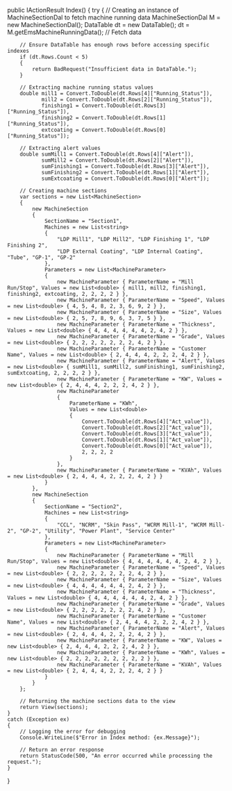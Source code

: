public IActionResult Index()
{
    try
    {
        // Creating an instance of MachineSectionDal to fetch machine running data
        MachineSectionDal M = new MachineSectionDal();
        DataTable dt = new DataTable();
        dt = M.getEmsMachineRunningData(); // Fetch data

        // Ensure DataTable has enough rows before accessing specific indexes
        if (dt.Rows.Count < 5)
        {
            return BadRequest("Insufficient data in DataTable.");
        }

        // Extracting machine running status values
        double mill1 = Convert.ToDouble(dt.Rows[4]["Running_Status"]),
               mill2 = Convert.ToDouble(dt.Rows[2]["Running_Status"]),
               finishing1 = Convert.ToDouble(dt.Rows[3]["Running_Status"]),
               finishing2 = Convert.ToDouble(dt.Rows[1]["Running_Status"]),
               extcoating = Convert.ToDouble(dt.Rows[0]["Running_Status"]);

        // Extracting alert values
        double sumMill1 = Convert.ToDouble(dt.Rows[4]["Alert"]),
               sumMill2 = Convert.ToDouble(dt.Rows[2]["Alert"]),
               sumFinishing1 = Convert.ToDouble(dt.Rows[3]["Alert"]),
               sumFinishing2 = Convert.ToDouble(dt.Rows[1]["Alert"]),
               sumExtcoating = Convert.ToDouble(dt.Rows[0]["Alert"]);

        // Creating machine sections
        var sections = new List<MachineSection>
        {
            new MachineSection
            {
                SectionName = "Section1",
                Machines = new List<string> 
                { 
                    "LDP Mill1", "LDP Mill2", "LDP Finishing 1", "LDP Finishing 2", 
                    "LDP External Coating", "LDP Internal Coating", "Tube", "GP-1", "GP-2" 
                },
                Parameters = new List<MachineParameter>
                {
                    new MachineParameter { ParameterName = "Mill Run/Stop", Values = new List<double> { mill1, mill2, finishing1, finishing2, extcoating, 2, 2, 2, 2 } },
                    new MachineParameter { ParameterName = "Speed", Values = new List<double> { 4, 5, 4, 8, 2, 3, 6, 9, 2 } },
                    new MachineParameter { ParameterName = "Size", Values = new List<double> { 2, 5, 7, 8, 9, 6, 3, 7, 5 } },
                    new MachineParameter { ParameterName = "Thickness", Values = new List<double> { 4, 4, 4, 4, 4, 4, 2, 4, 2 } },
                    new MachineParameter { ParameterName = "Grade", Values = new List<double> { 2, 2, 2, 2, 2, 2, 2, 4, 2 } },
                    new MachineParameter { ParameterName = "Customer Name", Values = new List<double> { 2, 4, 4, 4, 2, 2, 2, 4, 2 } },
                    new MachineParameter { ParameterName = "Alert", Values = new List<double> { sumMill1, sumMill2, sumFinishing1, sumFinishing2, sumExtcoating, 2, 2, 2, 2 } },
                    new MachineParameter { ParameterName = "KW", Values = new List<double> { 2, 4, 4, 4, 2, 2, 2, 4, 2 } },
                    new MachineParameter 
                    { 
                        ParameterName = "KWh", 
                        Values = new List<double> 
                        { 
                            Convert.ToDouble(dt.Rows[4]["Act_value"]), 
                            Convert.ToDouble(dt.Rows[2]["Act_value"]), 
                            Convert.ToDouble(dt.Rows[3]["Act_value"]), 
                            Convert.ToDouble(dt.Rows[1]["Act_value"]), 
                            Convert.ToDouble(dt.Rows[0]["Act_value"]), 
                            2, 2, 2, 2 
                        } 
                    },
                    new MachineParameter { ParameterName = "KVAh", Values = new List<double> { 2, 4, 4, 4, 2, 2, 2, 4, 2 } }
                }
            },
            new MachineSection
            {
                SectionName = "Section2",
                Machines = new List<string> 
                { 
                    "CCL", "NCRM", "Skin Pass", "WCRM Mill-1", "WCRM Mill-2", "GP-2", "Utility", "Power Plant", "Service Center"  
                },
                Parameters = new List<MachineParameter>
                {
                    new MachineParameter { ParameterName = "Mill Run/Stop", Values = new List<double> { 4, 4, 4, 4, 4, 4, 2, 4, 2 } },
                    new MachineParameter { ParameterName = "Speed", Values = new List<double> { 2, 2, 2, 2, 2, 2, 2, 4, 2 } },
                    new MachineParameter { ParameterName = "Size", Values = new List<double> { 4, 4, 4, 4, 4, 4, 2, 4, 2 } },
                    new MachineParameter { ParameterName = "Thickness", Values = new List<double> { 4, 4, 4, 4, 4, 4, 2, 4, 2 } },
                    new MachineParameter { ParameterName = "Grade", Values = new List<double> { 2, 2, 2, 2, 2, 2, 2, 4, 2 } },
                    new MachineParameter { ParameterName = "Customer Name", Values = new List<double> { 2, 4, 4, 4, 2, 2, 2, 4, 2 } },
                    new MachineParameter { ParameterName = "Alert", Values = new List<double> { 2, 4, 4, 4, 2, 2, 2, 4, 2 } },
                    new MachineParameter { ParameterName = "KW", Values = new List<double> { 2, 4, 4, 4, 2, 2, 2, 4, 2 } },
                    new MachineParameter { ParameterName = "KWh", Values = new List<double> { 2, 2, 2, 2, 2, 2, 2, 2, 2 } },
                    new MachineParameter { ParameterName = "KVAh", Values = new List<double> { 2, 4, 4, 4, 2, 2, 2, 4, 2 } }
                }
            }
        };

        // Returning the machine sections data to the view
        return View(sections);
    }
    catch (Exception ex)
    {
        // Logging the error for debugging
        Console.WriteLine($"Error in Index method: {ex.Message}");
        
        // Return an error response
        return StatusCode(500, "An error occurred while processing the request.");
    }
}